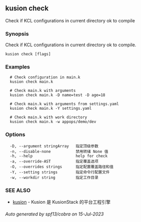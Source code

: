 ## kusion check

Check if KCL configurations in current directory ok to compile

### Synopsis

Check if KCL configurations in current directory ok to compile.

```
kusion check [flags]
```

### Examples

```
  # Check configuration in main.k
  kusion check main.k
  
  # Check main.k with arguments
  kusion check main.k -D name=test -D age=18
  
  # Check main.k with arguments from settings.yaml
  kusion check main.k -Y settings.yaml
  
  # Check main.k with work directory
  kusion check main.k -w appops/demo/dev
```

### Options

```
  -D, --argument stringArray   指定顶级参数
  -n, --disable-none           禁用转储 None 值
  -h, --help                   help for check
  -a, --override-AST           指定覆盖选项
  -O, --overrides strings      指定配置覆盖路径和值
  -Y, --setting strings        指定命令行配置文件
  -w, --workdir string         指定工作目录
```

### SEE ALSO

* [kusion](kusion.md)	 - Kusion 是 KusionStack 的平台工程引擎

###### Auto generated by spf13/cobra on 15-Jul-2023
